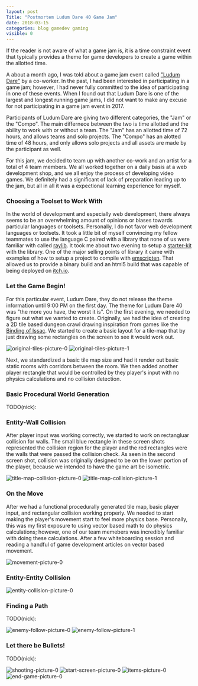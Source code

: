 ```yaml
---
layout: post
Title: "Postmortem Ludum Dare 40 Game Jam"
date: 2018-03-15
categories: blog gamedev gaming
visible: 0
---
```

If the reader is not aware of what a game jam is, it is a time constraint event that typically provides a theme for game
developers to create a game within the allotted time.

A about a month ago, I was told about a game jam event called ["Ludum Dare"][ld-jam] by a co-worker. In the past, I had been
interested in participating in a game jam; however, I had never fully committed to the idea of participating in one of these
events. When I found out that Ludum Dare is one of the largest and longest running game jams, I did not want to make any excuse
for not participating in a game jam event in 2017. 

Participants of Ludum Dare are giving two different categories, the "Jam" or the "Compo". The main differnece between the two
is time allotted and the ability to work with or without a team. The "Jam" has an allotted time of 72 hours, and allows teams
and solo projects. The "Compo" has an alotted time of 48 hours, and only allows solo projects and all assets are made by the
participant as well. 

For this jam, we decided to team up with another co-work and an artist for a total of 4 team members. We all worked together on 
a daily basis at a web development shop, and we all enjoy the process of developing video games. We definitely had a significant
of lack of preparation leading up to the jam, but all in all it was a expectional learning experience for myself.


### Choosing a Toolset to Work With
In the world of development and especially web development, there always seems to be an overwhelming amount of opinions or
biases towards particular languages or toolsets. Personally, I do not favor web development languages or toolsets. It took a
little bit of myself convincing my fellow teammates to use the language C paired with a library that none of us were familiar
with called [raylib][raylib-web]. It took me about two evening to setup a [starter-kit][raylib-starter-kit] with the library.
One of the major selling points of library it came with examples of how to setup a project to compile with
[emscripten][emscripten-compiler]. That allowed us to provide a binary build and an html5 build that was capable of being
deployed on [itch.io][depth-crawler-web].


### Let the Game Begin!
For this particular event, Ludum Dare, they do not release the theme information until 9:00 PM on the first day. The theme
for Ludum Dare 40 was "the more you have, the worst it is". On the first evening, we needed to figure out what we wanted to
create. Originally, we had the idea of creating a 2D tile based dungeon crawl drawing inspiration from games like the
[Binding of Issac][binding-of-isaac]. We started to create a basic layout for a tile-map that by just drawing some rectangles
on the screen to see it would work out.

![original-tiles-picture-0][original-tiles-0]
![original-tiles-picture-1][original-tiles-1]

Next, we standardized a basic tile map size and had it render out basic static rooms with corridors between the room. We then
added another player rectangle that would be controlled by they player's input with no physics calculations and no collision
detection.


### Basic Procedural World Generation
TODO(nick):


### Entity-Wall Collision
After player input was working correctly, we started to work on rectangluar collision for walls. The small blue rectangle in
these screen shots represented the collision region for the player and the red rectangles were the walls that were passed the
collision check. As seen in the second screen shot, collision was originally designed to be on the lower portion of the player,
because we intended to have the game art be isometric.

![title-map-collision-picture-0][tile-map-collision-0]
![title-map-collision-picture-1][tile-map-collision-1]


### On the Move
After we had a functional procedurally generated tile map, basic player input, and rectangular collision working properly.
We needed to start making the player's movement start to feel more physics base. Personally, this was my first exposure to
using vector based math to do physics calculations; however, one of our team memebers was incredibly familiar with doing
these calculations. After a few whiteboarding session and reading a handful of game development articles on vector based
movement.

![movement-picture-0][movement-0]


### Entity-Entity Collision

![entity-collision-picture-0][entity-collision-0]


### Finding a Path
TODO(nick):


![enemy-follow-picture-0][enemy-follow-0]
![enemy-follow-picture-1][enemy-follow-1]


### Let there be Bullets!
TODO(nick):

![shooting-picture-0][shooting-0]
![start-screen-picture-0][start-screen]
![items-picture-0][items-0]
![end-game-picture-0][end-game]




[original-tiles-0]: 		http://i1055.photobucket.com/albums/s515/nkanedevn/original-tile_zpspxkhw4wm.png
[original-tiles-1]:		http://i1055.photobucket.com/albums/s515/nkanedevn/original-tile-map-1_zpskuusbsdr.png
[tile-map-collision-0]: 	http://i1055.photobucket.com/albums/s515/nkanedevn/collision-detection-0_zpsiqawp5ha.png
[tile-map-collision-1]:         http://i1055.photobucket.com/albums/s515/nkanedevn/collision-detection-1_zpsbpcrwl2t.png
[movement-0]:  			http://i1055.photobucket.com/albums/s515/nkanedevn/collision-detection_zps8zibtv7h.gif
[entity-collision-0]: 		http://i1055.photobucket.com/albums/s515/nkanedevn/enemy-collision_zpsyfy1ib12.png
[enemy-follow-0]: 		http://i1055.photobucket.com/albums/s515/nkanedevn/enemy-follow_zpspadiz6dq.gif
[enemy-follow-1]:		http://i1055.photobucket.com/albums/s515/nkanedevn/enemy-follow-and-random-state_zps4fhysakr.gif
[shooting-0]:			http://i1055.photobucket.com/albums/s515/nkanedevn/shooting-temp_zpsnshot0tq.gif
[start-screen]:			http://i1055.photobucket.com/albums/s515/nkanedevn/start_zpsqvly4lhd.gif
[items-0]:  			http://i1055.photobucket.com/albums/s515/nkanedevn/items_zps6r3ndnpv.gif
[end-game]:			http://i1055.photobucket.com/albums/s515/nkanedevn/depth-crawler_zpsuc3vf3hb.gif
[emscripten-compiler]: 		http://kripken.github.io/emscripten-site/
[ld-jam]:			https://ldjam.com/
[raylib-web]:			http://www.raylib.com/
[raylib-starter-kit]:		https://github.com/Hidden-Pixel/raylib-starter-kit
[depth-crawler-web]:		https://nkanedev.itch.io/depth-crawler
[binding-of-isaac]:		http://bindingofisaac.com/		
